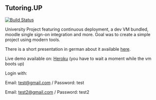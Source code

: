 ## Tutoring.UP

[![Build Status](https://travis-ci.org/ddmler/tutoringup.svg?branch=master)](https://travis-ci.org/ddmler/tutoringup)

University Project featuring continuous deployment, a dev VM bundled, moodle single sign-on integration and more. Goal was to create a simple project using modern tools.

There is a short presentation in german about it available [here](tutoringup.pdf).

Live demo available on: [Heroku](https://tutoringup.herokuapp.com/) (you have to wait a moment while the vm boots up)

Login with:

Email: test@gmail.com / Password: test

Email: test2@gmail.com / Password: test2
